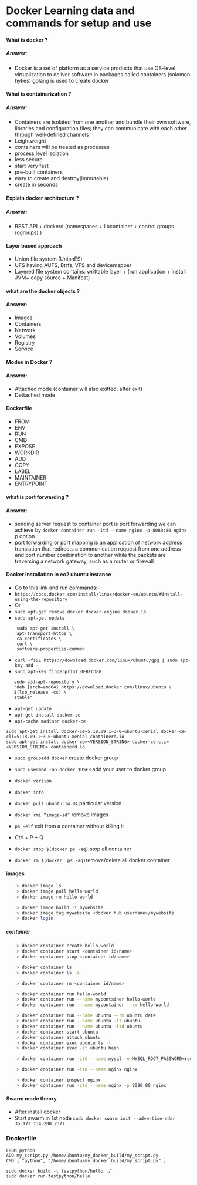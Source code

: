 # Docker Learning data and commands for setup and use
#### What is docker ?
##### Answer:
-    Docker is a set of platform as a service products that use OS-level virtualization to deliver software in packages called containers.(solomon hykes)
golang is used to create docker
    
#### What is containarization ?
##### Answer:
-    Containers are isolated from one another and bundle their own software, libraries and configuration files; they can communicate with each other through well-defined channels
- Leightweight
- containers will be treated as processes
- process level isolation
- less secure
- start very fast 
- pre-built containers
- easy to create and destroy(immutable)
- create in seconds

#### Explain docker architecture ?
##### Answer:
-  REST API + dockerd (namespaces + libcontainer + control groups (cgroups) )
#### Layer based approach
- Union file system (UnionFS)
- UFS having AUFS, Btrfs, VFS and devicemapper
- Layered file system contains: writtable layer + (run application + install JVM+ copy source + Manifest)

#### what are the docker objects ?
#### Answer:
- Images
- Containers
- Network
- Volumes
- Registry
- Service

#### Modes in Docker ?
#### Answer:
- Attached mode (container will also exitted, after exit)
- Dettached mode

#### Dockerfile 
- FROM
- ENV
- RUN
- CMD
- EXPOSE
- WORKDIR
- ADD
- COPY
- LABEL
- MAINTAINER
- ENTRYPOINT
#### what is port forwarding ?
#### Answer: 
- sending server request to container port is port forwarding we can achieve by `docker container run -itd --name nginx -p 8080:80 nginx` p option
-  port forwarding or port mapping is an application of network address translation that redirects a communication request from one address and port number combination to another while the packets are traversing a network gateway, such as a router or firewall

#### Docker installation in ec2 ubuntu instance 

- Go to this link and run commands:-
- `https://docs.docker.com/install/linux/docker-ce/ubuntu/#install-using-the-repository`
- Or 
- `sudo apt-get remove docker docker-engine docker.io`
- `sudo apt-get update`
```
    sudo apt-get install \
    apt-transport-https \
    ca-certificates \
    curl \
    software-properties-common
```
- `curl -fsSL https://download.docker.com/linux/ubuntu/gpg | sudo apt-key add -`
- `sudo apt-key fingerprint 0EBFCD88`
```
   sudo add-apt-repository \
   "deb [arch=amd64] https://download.docker.com/linux/ubuntu \
   $(lsb_release -cs) \
   stable"
```
- `apt-get update`
- `apt-get install docker-ce `
- `apt-cache madison docker-ce`
```
sudo apt-get install docker-ce=5:18.09.1~3-0~ubuntu-xenial docker-ce-cli=5:18.09.1~3-0~ubuntu-xenial containerd.io
sudo apt-get install docker-ce=<VERSION_STRING> docker-ce-cli=<VERSION_STRING> containerd.io
```
- `sudo groupadd docker` create docker group
- `sudo usermod -aG docker $USER` add your user to docker group

- `docker version`
- `docker info`
- `docker pull ubuntu:14.04` particular version 
- `docker rmi “image-id”` remove images 
- `ps -elf` exit from a container without killing it 
-  Ctrl + P + Q
- `docker stop $(docker ps -aq)` stop all container 
- `docker rm $(docker  ps -aq)`remove/delete all docker container 

#### images

```bash
    > docker image ls
    > docker image pull hello-world
    > docker image rm hello-world

    > docker image build -t mywebsite .
    > docker image tag mywebsite <docker hub username>/mywebsite
    > docker login
```
##### container

```bash
    > docker container create hello-world
    > docker container start <container id/name>
    > docker container stop <container id/name>

    > docker container ls
    > docker container ls -a

    > docker container rm <container id/name>

    > docker container run hello-world
    > docker container run --name mycontainer hello-world
    > docker container run --name mycontainer --rm hello-world

    > docker container run --name ubuntu --rm ubuntu date
    > docker container run --name ubuntu -it ubuntu
    > docker container run --name ubuntu -itd ubuntu
    > docker container start ubuntu
    > docker container attach ubuntu
    > docker container exec ubuntu ls -l
    > docker container exec -it ubuntu bash

    > docker container run -itd --name mysql -e MYSQL_ROOT_PASSWORD=root  mysql

    > docker container run -itd --name nginx nginx

    > docker container inspect nginx
    > docker container run -itd --name nginx -p 8080:80 nginx
```
#### Swarm mode theory
- After install docker 
- Start swarm in 1st node `sudo docker swarm init --advertise-addr 35.173.134.200:2377`

### Dockerfile
```
FROM python
ADD my_script.py /home/ubuntu/my_docker_build/my_script.py
CMD [ "python", "/home/ubuntu/my_docker_build/my_script.py" ]

sudo docker build -t testpython/hello ./
sudo docker run testpython/hello
```